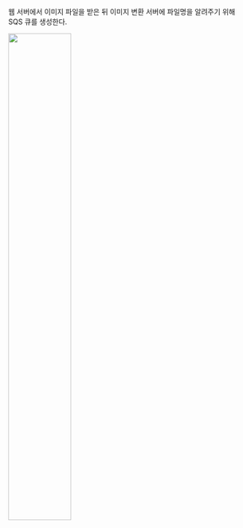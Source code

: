 웹 서버에서 이미지 파일을 받은 뒤 이미지 변환 서버에 파일명을 알려주기 위해   
SQS 큐를 생성한다.   
  
<img src="https://user-images.githubusercontent.com/33191974/159159569-9bd1bb1f-2678-4ad3-8147-89ed5f5d4663.png" width="50%" height="50%"/>    



















